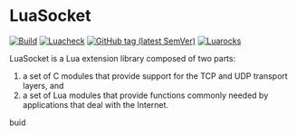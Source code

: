 # LuaSocket


[![Build](https://img.shields.io/github/actions/workflow/status/lunarmodules/luasocket/build.yml?branch=master&label=Build&logo=Lua)](https://github.com/lunarmodules/luasocket/actions?workflow=Build)
[![Luacheck](https://img.shields.io/github/actions/workflow/status/lunarmodules/luasocket/luacheck.yml?branch=master&label=Luacheck&logo=Lua)](https://github.com/lunarmodules/luasocket/actions?workflow=Luacheck)
[![GitHub tag (latest SemVer)](https://img.shields.io/github/v/tag/lunarmodules/luasocket?label=Tag&logo=GitHub)](https://github.com/lunarmodules/luasocket/releases)
[![Luarocks](https://img.shields.io/luarocks/v/lunarmodules/luasocket?label=Luarocks&logo=Lua)](https://luarocks.org/modules/lunarmodules/luasocket)

LuaSocket is a Lua extension library composed of two parts:

1. a set of C modules that provide support for the TCP and UDP transport layers, and
2. a set of Lua modules that provide functions commonly needed by applications that deal with the Internet.


buid
